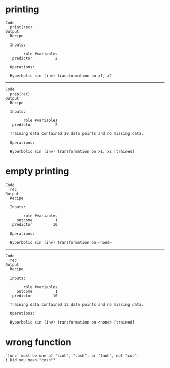 # printing

    Code
      print(rec)
    Output
      Recipe
      
      Inputs:
      
            role #variables
       predictor          2
      
      Operations:
      
      Hyperbolic sin (inv) transformation on x1, x2

---

    Code
      prep(rec)
    Output
      Recipe
      
      Inputs:
      
            role #variables
       predictor          2
      
      Training data contained 20 data points and no missing data.
      
      Operations:
      
      Hyperbolic sin (inv) transformation on x1, x2 [trained]

# empty printing

    Code
      rec
    Output
      Recipe
      
      Inputs:
      
            role #variables
         outcome          1
       predictor         10
      
      Operations:
      
      Hyperbolic sin (inv) transformation on <none>

---

    Code
      rec
    Output
      Recipe
      
      Inputs:
      
            role #variables
         outcome          1
       predictor         10
      
      Training data contained 32 data points and no missing data.
      
      Operations:
      
      Hyperbolic sin (inv) transformation on <none> [trained]

# wrong function

    `func` must be one of "sinh", "cosh", or "tanh", not "cos".
    i Did you mean "cosh"?

